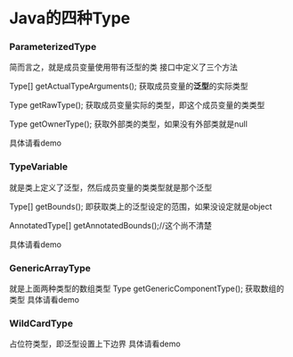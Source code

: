 # Java的四种Type
### ParameterizedType
简而言之，就是成员变量使用带有泛型的类
接口中定义了三个方法

Type[] getActualTypeArguments();
获取成员变量的<b>泛型</b>的实际类型

Type getRawType();
获取成员变量实际的类型，即这个成员变量的类类型

Type getOwnerType();
获取外部类的类型，如果没有外部类就是null

具体请看demo

### TypeVariable
就是类上定义了泛型，然后成员变量的类类型就是那个泛型

Type[] getBounds();
即获取类上的泛型设定的范围，如果没设定就是object

AnnotatedType[] getAnnotatedBounds();//这个尚不清楚

具体请看demo

### GenericArrayType
就是上面两种类型的数组类型
Type getGenericComponentType();
获取数组的类型
具体请看demo

### WildCardType
占位符类型，即泛型设置上下边界
具体请看demo